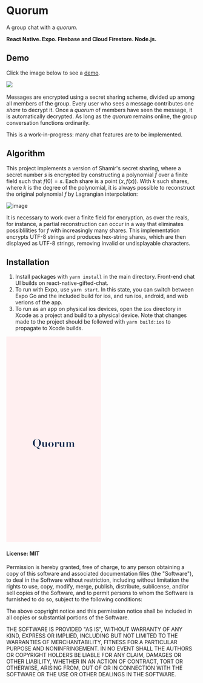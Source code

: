 # Quorum

A group chat with a _quorum_.

**React Native. Expo. Firebase and Cloud Firestore. Node.js.**

## Demo

Click the image below to see a [demo](https://youtu.be/44Xd-_JBUJs).

<a href="https://youtu.be/44Xd-_JBUJs" target="_blank"><img width="589" src="https://github.com/david-shao318/QuorumGroupChat/assets/57266876/8d8667cc-e5ff-4c91-b8d8-09b722b8bfd9"></a>

Messages are encrypted using a secret sharing scheme, divided up among all members of the group. Every user who sees a message contributes one _share_ to decrypt it. Once a _quorum_ of members have seen the message, it is automatically decrypted. As long as the _quorum_ remains online, the group conversation functions ordinarily.

This is a work-in-progress: many chat features are to be implemented.

## Algorithm

This project implements a version of Shamir's secret sharing, where a secret number $s$ is encrypted by constructing a polynomial $f$ over a finite field such that $f(0) = s$. Each share is a point $(x, f(x))$. With $k$ such shares, where $k$ is the degree of the polynomial, it is always possible to reconstruct the original polynomial $f$ by Lagrangian interpolation:

![image](https://wikimedia.org/api/rest_v1/media/math/render/svg/c592c649fc468bcf4b4881e5003b3de3586f2368)

It is necessary to work over a finite field for encryption, as over the reals, for instance, a partial reconstruction can occur in a way that eliminates possiblilities for $f$ with increasingly many shares. This implementation encrypts UTF-8 strings and produces hex-string shares, which are then displayed as UTF-8 strings, removing invalid or undisplayable characters.

## Installation

1. Install packages with `yarn install` in the main directory. Front-end chat UI builds on react-native-gifted-chat.
2. To run with Expo, use `yarn start`. In this state, you can switch between Expo Go and the included build for ios, and run ios, android, and web verions of the app.
3. To run as an app on physical ios devices, open the `ios` directory in Xcode as a project and build to a physical device. Note that changes made to the project should be followed with `yarn build:ios` to propagate to Xcode builds.

<img src="assets/splash.png" width="250"/>

#### License: MIT

Permission is hereby granted, free of charge, to any person obtaining a copy of this software and associated documentation files (the "Software"), to deal in the Software without restriction, including without limitation the rights to use, copy, modify, merge, publish, distribute, sublicense, and/or sell copies of the Software, and to permit persons to whom the Software is furnished to do so, subject to the following conditions:

The above copyright notice and this permission notice shall be included in all copies or substantial portions of the Software.

THE SOFTWARE IS PROVIDED "AS IS", WITHOUT WARRANTY OF ANY KIND, EXPRESS OR IMPLIED, INCLUDING BUT NOT LIMITED TO THE WARRANTIES OF MERCHANTABILITY, FITNESS FOR A PARTICULAR PURPOSE AND NONINFRINGEMENT. IN NO EVENT SHALL THE AUTHORS OR COPYRIGHT HOLDERS BE LIABLE FOR ANY CLAIM, DAMAGES OR OTHER LIABILITY, WHETHER IN AN ACTION OF CONTRACT, TORT OR OTHERWISE, ARISING FROM, OUT OF OR IN CONNECTION WITH THE SOFTWARE OR THE USE OR OTHER DEALINGS IN THE SOFTWARE.
